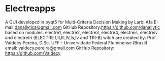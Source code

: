 # Electreapps
A GUI developed in pyqt5 for Multi-Criteria Decision Making 
by Larbi Afa 
E-mail danallytics@gmail.com
GitHub Repository:https://github.com/danallytic
based on modules: 
electre1, electre2, electre3, electre4, electreis, electreiv and electretri (ELECTRE I,II,III,IV,Is,Iv and TRI-B) 
witch are created by: Prof. Valdecy Pereira, D.Sc.
UFF - Universidade Federal Fluminense (Brazil)
email:  valdecy.pereira@gmail.com
GitHub Repository: https://github.com/Valdecy
